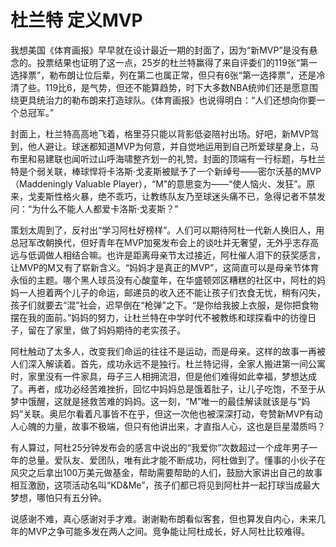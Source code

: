 # 杜兰特 定义MVP

我想美国《体育画报》早早就在设计最近一期的封面了，因为“新MVP”是没有悬念的。投票结果也证明了这一点，25岁的杜兰特赢得了来自评委们的119张“第一选择票”，勒布朗让位后辈，列在第二也属正常，但只有6张“第一选择票”，还是冷清了些。119比6，是气势，但还不能算趋势，时下大多数NBA统帅们还是愿意围绕更具统治力的勒布朗来打造球队。《体育画报》也说得明白：“人们还想向你要一个总冠军。” 

封面上，杜兰特高高地飞着，格里芬只能以背影低姿陪衬出场。好吧，新MVP驾到，他人避让。球迷都知道MVP为何意，并自觉地运用到自己所爱球星身上，马布里和易建联也闻听过山呼海啸整齐划一的礼赞。封面的顶端有一行标题，与杜兰特是个弱关联，棒球悍将卡洛斯·戈麦斯被赋予了一个新绰号——密尔沃基的MVP（Maddeningly Valuable Player），“M”的意思变为——“使人恼火、发狂”。原来，戈麦斯性格火暴，绝不乖巧，让教练队友乃至球迷头痛不已，急得记者不禁发问：“为什么不能人人都爱卡洛斯·戈麦斯？” 

策划太周到了，反衬出“学习阿杜好榜样”。人们可以期待阿杜一代新人换旧人，用总冠军改朝换代，但好青年在MVP加冕发布会上的谈吐并无奢望，无外乎志存高远与低调做人相结合嘛。也许是距离母亲节太过接近，阿杜催人泪下的获奖感言，让MVP的M又有了崭新含义。“妈妈才是真正的MVP”，这简直可以是母亲节体育永恒的主题。哪个黑人球员没有心酸童年，在华盛顿郊区糟糕的社区中，阿杜的妈妈一人担着两个儿子的命运，邮递员的收入还不能让孩子们衣食无忧，稍有闪失，孩子们就要去“混”社会，迟早倒在“枪弹”之下。“是你给我披上衣服，是你把食物摆在我的面前。”妈妈的努力，让杜兰特在中学时代不被教练和球探看中的彷徨日子，留在了家里，做了妈妈期待的老实孩子。 

阿杜触动了太多人，改变我们命运的往往不是运动，而是母亲。这样的故事一再被人们深入解读着。首先，成功永远不是独行。杜兰特记得，全家人搬进第一间公寓时，家里没有一件家具，母子三人相拥流泪，但是他们难得如此幸福，梦想达成了。再者，成功必经苦难挫折，回忆中妈妈总是饿着肚子，让儿子吃饱，不至于从梦中饿醒，这就是拯救苦难的妈妈。这一刻，“M”唯一的最佳解读就该是与“妈妈”关联。奥尼尔看着凡事皆不在乎，但这一次他也被深深打动，夸赞新MVP有动人心魄的力量，故事不极端，但只有他讲出来，才直指人心，这也是巨星潜质吗？ 

有人算过，阿杜25分钟发布会的感言中说出的“我爱你”次数超过一个成年男子一年的总量。爱队友、爱团队，唯有此才能不断成功，阿杜做到了。懂事的小伙子在风灾之后拿出100万美元做基金，帮助需要帮助的人们，鼓励大家讲出自己的故事相互激励，这项活动名叫“KD&Me”，孩子们都已将见到阿杜并一起打球当成最大梦想，哪怕只有五分钟。 

说感谢不难，真心感谢对手才难。谢谢勒布朗看似客套，但也算发自内心，未来几年的MVP之争可能多发在两人之间。竞争能让阿杜成长，好人阿杜比较难得。